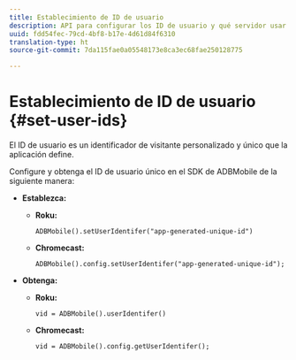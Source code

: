 ```yaml
---
title: Establecimiento de ID de usuario
description: API para configurar los ID de usuario y qué servidor usar como identificador de cliente único.
uuid: fdd54fec-79cd-4bf8-b17e-4d61d84f6310
translation-type: ht
source-git-commit: 7da115fae0a05548173e8ca3ec68fae250128775

---
```



# Establecimiento de ID de usuario {#set-user-ids}

El ID de usuario es un identificador de visitante personalizado y único que la aplicación define.

Configure y obtenga el ID de usuario único en el SDK de ADBMobile de la siguiente manera:

* **Establezca:**

   * **Roku:**

      ```
      ADBMobile().setUserIdentifer("app-generated-unique-id")
      ```

   * **Chromecast:**

      ```
      ADBMobile().config.setUserIdentifer("app-generated-unique-id");
      ```

* **Obtenga:**

   * **Roku:**

      ```
      vid = ADBMobile().userIdentifer()
      ```

   * **Chromecast:**

      ```
      vid = ADBMobile().config.getUserIdentifer();
      ```
